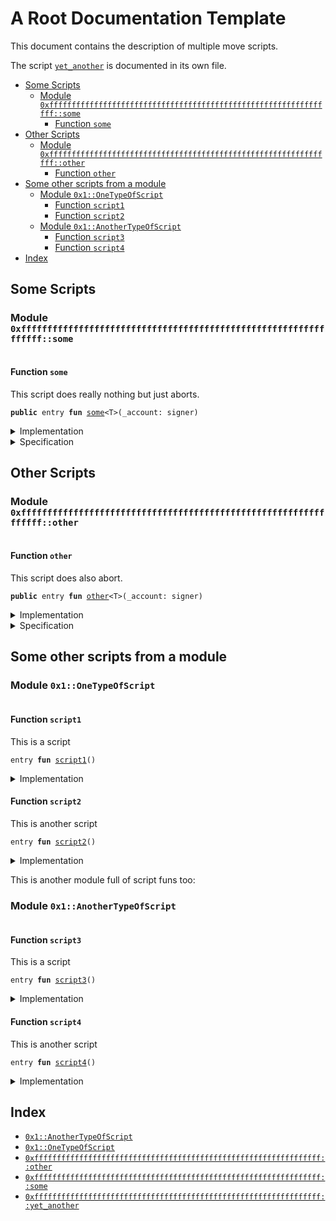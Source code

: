

<a name="@A_Root_Documentation_Template_0"></a>

# A Root Documentation Template


This document contains the description of multiple move scripts.

The script <code><a href="root_template_script3.md#0xffffffffffffffffffffffffffffffffffffffffffffffffffffffffffffffff_yet_another">yet_another</a></code> is documented in its own file.

-  [Some Scripts](#@Some_Scripts_1)
    -  [Module `0xffffffffffffffffffffffffffffffffffffffffffffffffffffffffffffffff::some`](#0xffffffffffffffffffffffffffffffffffffffffffffffffffffffffffffffff_some)
        -  [Function `some`](#0xffffffffffffffffffffffffffffffffffffffffffffffffffffffffffffffff_some_some)
-  [Other Scripts](#@Other_Scripts_2)
    -  [Module `0xffffffffffffffffffffffffffffffffffffffffffffffffffffffffffffffff::other`](#0xffffffffffffffffffffffffffffffffffffffffffffffffffffffffffffffff_other)
        -  [Function `other`](#0xffffffffffffffffffffffffffffffffffffffffffffffffffffffffffffffff_other_other)
-  [Some other scripts from a module](#@Some_other_scripts_from_a_module_3)
    -  [Module `0x1::OneTypeOfScript`](#0x1_OneTypeOfScript)
        -  [Function `script1`](#0x1_OneTypeOfScript_script1)
        -  [Function `script2`](#0x1_OneTypeOfScript_script2)
    -  [Module `0x1::AnotherTypeOfScript`](#0x1_AnotherTypeOfScript)
        -  [Function `script3`](#0x1_AnotherTypeOfScript_script3)
        -  [Function `script4`](#0x1_AnotherTypeOfScript_script4)
-  [Index](#@Index_4)



<a name="@Some_Scripts_1"></a>

## Some Scripts



<a name="0xffffffffffffffffffffffffffffffffffffffffffffffffffffffffffffffff_some"></a>

### Module `0xffffffffffffffffffffffffffffffffffffffffffffffffffffffffffffffff::some`



<pre><code></code></pre>



<a name="0xffffffffffffffffffffffffffffffffffffffffffffffffffffffffffffffff_some_some"></a>

#### Function `some`

This script does really nothing but just aborts.


<pre><code><b>public</b> entry <b>fun</b> <a href="root.md#0xffffffffffffffffffffffffffffffffffffffffffffffffffffffffffffffff_some">some</a>&lt;T&gt;(_account: signer)
</code></pre>



<details>
<summary>Implementation</summary>


<pre><code><b>fun</b> <a href="root.md#0xffffffffffffffffffffffffffffffffffffffffffffffffffffffffffffffff_some">some</a>&lt;T&gt;(_account: signer) {
    <b>abort</b> 1
}
</code></pre>



</details>

<details>
<summary>Specification</summary>



<pre><code><b>aborts_if</b> <b>true</b> <b>with</b> 1;
</code></pre>



</details>



<a name="@Other_Scripts_2"></a>

## Other Scripts



<a name="0xffffffffffffffffffffffffffffffffffffffffffffffffffffffffffffffff_other"></a>

### Module `0xffffffffffffffffffffffffffffffffffffffffffffffffffffffffffffffff::other`



<pre><code></code></pre>



<a name="0xffffffffffffffffffffffffffffffffffffffffffffffffffffffffffffffff_other_other"></a>

#### Function `other`

This script does also abort.


<pre><code><b>public</b> entry <b>fun</b> <a href="root.md#0xffffffffffffffffffffffffffffffffffffffffffffffffffffffffffffffff_other">other</a>&lt;T&gt;(_account: signer)
</code></pre>



<details>
<summary>Implementation</summary>


<pre><code><b>fun</b> <a href="root.md#0xffffffffffffffffffffffffffffffffffffffffffffffffffffffffffffffff_other">other</a>&lt;T&gt;(_account: signer) {
    <b>abort</b> 2
}
</code></pre>



</details>

<details>
<summary>Specification</summary>



<pre><code><b>aborts_if</b> <b>true</b> <b>with</b> 2;
</code></pre>



</details>



<a name="@Some_other_scripts_from_a_module_3"></a>

## Some other scripts from a module



<a name="0x1_OneTypeOfScript"></a>

### Module `0x1::OneTypeOfScript`



<pre><code></code></pre>



<a name="0x1_OneTypeOfScript_script1"></a>

#### Function `script1`

This is a script


<pre><code>entry <b>fun</b> <a href="root.md#0x1_OneTypeOfScript_script1">script1</a>()
</code></pre>



<details>
<summary>Implementation</summary>


<pre><code>entry <b>fun</b> <a href="root.md#0x1_OneTypeOfScript_script1">script1</a>() {}
</code></pre>



</details>

<a name="0x1_OneTypeOfScript_script2"></a>

#### Function `script2`

This is another script


<pre><code>entry <b>fun</b> <a href="root.md#0x1_OneTypeOfScript_script2">script2</a>()
</code></pre>



<details>
<summary>Implementation</summary>


<pre><code>entry <b>fun</b> <a href="root.md#0x1_OneTypeOfScript_script2">script2</a>() {}
</code></pre>



</details>


This is another module full of script funs too:


<a name="0x1_AnotherTypeOfScript"></a>

### Module `0x1::AnotherTypeOfScript`



<pre><code></code></pre>



<a name="0x1_AnotherTypeOfScript_script3"></a>

#### Function `script3`

This is a script


<pre><code>entry <b>fun</b> <a href="root.md#0x1_AnotherTypeOfScript_script3">script3</a>()
</code></pre>



<details>
<summary>Implementation</summary>


<pre><code>entry <b>fun</b> <a href="root.md#0x1_AnotherTypeOfScript_script3">script3</a>() {}
</code></pre>



</details>

<a name="0x1_AnotherTypeOfScript_script4"></a>

#### Function `script4`

This is another script


<pre><code>entry <b>fun</b> <a href="root.md#0x1_AnotherTypeOfScript_script4">script4</a>()
</code></pre>



<details>
<summary>Implementation</summary>


<pre><code>entry <b>fun</b> <a href="root.md#0x1_AnotherTypeOfScript_script4">script4</a>() {}
</code></pre>



</details>



<a name="@Index_4"></a>

## Index


-  [`0x1::AnotherTypeOfScript`](root.md#0x1_AnotherTypeOfScript)
-  [`0x1::OneTypeOfScript`](root.md#0x1_OneTypeOfScript)
-  [`0xffffffffffffffffffffffffffffffffffffffffffffffffffffffffffffffff::other`](root.md#0xffffffffffffffffffffffffffffffffffffffffffffffffffffffffffffffff_other)
-  [`0xffffffffffffffffffffffffffffffffffffffffffffffffffffffffffffffff::some`](root.md#0xffffffffffffffffffffffffffffffffffffffffffffffffffffffffffffffff_some)
-  [`0xffffffffffffffffffffffffffffffffffffffffffffffffffffffffffffffff::yet_another`](root_template_script3.md#0xffffffffffffffffffffffffffffffffffffffffffffffffffffffffffffffff_yet_another)
